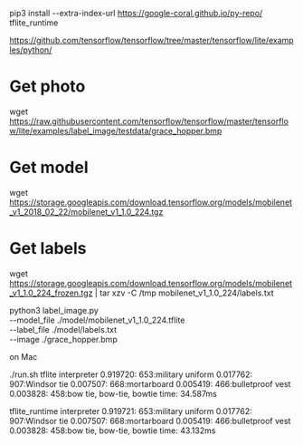 

pip3 install --extra-index-url https://google-coral.github.io/py-repo/ tflite_runtime

https://github.com/tensorflow/tensorflow/tree/master/tensorflow/lite/examples/python/


# Get photo

wget https://raw.githubusercontent.com/tensorflow/tensorflow/master/tensorflow/lite/examples/label_image/testdata/grace_hopper.bmp 

# Get model
wget https://storage.googleapis.com/download.tensorflow.org/models/mobilenet_v1_2018_02_22/mobilenet_v1_1.0_224.tgz 

# Get labels
wget https://storage.googleapis.com/download.tensorflow.org/models/mobilenet_v1_1.0_224_frozen.tgz  | tar xzv -C /tmp  mobilenet_v1_1.0_224/labels.txt

python3 label_image.py \
  --model_file ./model/mobilenet_v1_1.0_224.tflite \
  --label_file ./model/labels.txt \
  --image ./grace_hopper.bmp

on Mac

./run.sh
tflite interpreter
0.919720: 653:military uniform
0.017762: 907:Windsor tie
0.007507: 668:mortarboard
0.005419: 466:bulletproof vest
0.003828: 458:bow tie, bow-tie, bowtie
time: 34.587ms

tflite_runtime interpreter
0.919721: 653:military uniform
0.017762: 907:Windsor tie
0.007507: 668:mortarboard
0.005419: 466:bulletproof vest
0.003828: 458:bow tie, bow-tie, bowtie
time: 43.132ms


